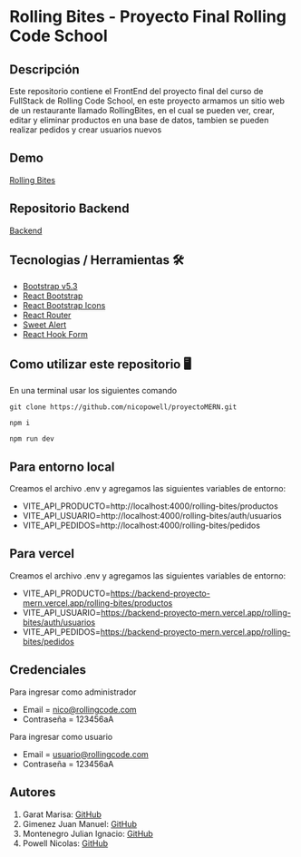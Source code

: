 # Rolling Bites - Proyecto Final Rolling Code School

## Descripción

Este repositorio contiene el FrontEnd del proyecto final del curso de FullStack de Rolling Code School, en este proyecto armamos un sitio web de un restaurante llamado RollingBites, en el cual se pueden ver, crear, editar y eliminar productos en una base de datos, tambien se pueden realizar pedidos y crear usuarios nuevos

## Demo

[Rolling Bites](https://rolling-bites.netlify.app/)

## Repositorio Backend

[Backend](https://github.com/juanmakorn/BackendProyectoMERN)

## Tecnologias / Herramientas 🛠 

- [Bootstrap v5.3](https://getbootstrap.com/)
- [React Bootstrap](https://react-bootstrap.netlify.app/)
- [React Bootstrap Icons](https://www.npmjs.com/package/react-bootstrap-icons)
- [React Router](https://reactrouter.com/)
- [Sweet Alert](https://sweetalert2.github.io/)
- [React Hook Form](https://react-hook-form.com/)

## Como utilizar este repositorio 🖥
En una terminal usar los siguientes comando

```
git clone https://github.com/nicopowell/proyectoMERN.git

npm i

npm run dev
```
## Para entorno local
Creamos el archivo .env y agregamos las siguientes variables de entorno:

- VITE_API_PRODUCTO=http://localhost:4000/rolling-bites/productos 
- VITE_API_USUARIO=http://localhost:4000/rolling-bites/auth/usuarios 
- VITE_API_PEDIDOS=http://localhost:4000/rolling-bites/pedidos
## Para vercel
Creamos el archivo .env y agregamos las siguientes variables de entorno:
- VITE_API_PRODUCTO=https://backend-proyecto-mern.vercel.app/rolling-bites/productos 
- VITE_API_USUARIO=https://backend-proyecto-mern.vercel.app/rolling-bites/auth/usuarios 
- VITE_API_PEDIDOS=https://backend-proyecto-mern.vercel.app/rolling-bites/pedidos

## Credenciales
Para ingresar como administrador
- Email = nico@rollingcode.com
- Contraseña = 123456aA 

Para ingresar como usuario
- Email = usuario@rollingcode.com
- Contraseña = 123456aA
## Autores

1. Garat Marisa: [GitHub](https://github.com/Maoi11)
1. Gimenez Juan Manuel: [GitHub](https://github.com/juanmakorn)
1. Montenegro Julian Ignacio: [GitHub](https://github.com/JulianIgnacio)
1. Powell Nicolas: [GitHub](https://github.com/nicopowell)
